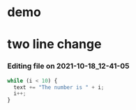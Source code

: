 # demo

# two line change


### Editing file on 2021-10-18_12-41-05

```js
while (i < 10) {
  text += "The number is " + i;
  i++;
}
```
